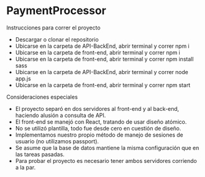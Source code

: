# PaymentProcessor

Instrucciones para correr el proyecto
- Descargar o clonar el repositorio
- Ubicarse en la carpeta de API-BackEnd, abrir terminal y correr npm i
- Ubicarse en la carpeta de front-end, abrir terminal y correr npm i
- Ubicarse en la carpeta de front-end, abrir terminal y correr npm install sass
- Ubicarse en la carpeta de API-BackEnd, abrir terminal y correr node app.js
- Ubicarse en la carpeta de front-end, abrir terminal y correr npm start

Consideraciones especiales
- El proyecto separó en dos servidores al front-end y al back-end, haciendo alusión a consulta de API.
- El front-end se manejó con React, tratando de usar diseño atómico.
- No se utilizó plantilla, todo fue desde cero en cuestión de diseño.
- Implementamos nuestro propio método de manejo de sesiones de usuario (no utilizamos passport).
- Se asume que la base de datos mantiene la misma configuración que en las tareas pasadas.
- Para probar el proyecto es necesario tener ambos servidores corriendo a la par.
